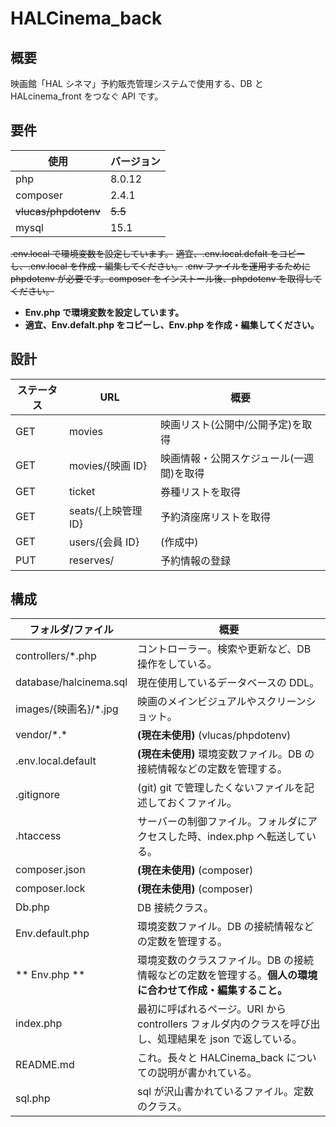 # HALCinema_back

## 概要

映画館「HAL シネマ」予約販売管理システムで使用する、DB と HALcinema_front をつなぐ API です。

## 要件

| 使用                 | バージョン |
| -------------------- | ---------- |
| php                  | 8.0.12     |
| composer             | 2.4.1      |
| ~~vlucas/phpdotenv~~ | ~~5.5~~    |
| mysql                | 15.1       |

~~.env.local で環境変数を設定しています。~~
~~適宜、.env.local.defalt をコピーし、.env.local を作成・編集してください。~~
~~.env ファイルを運用するために phpdotenv が必要です。composer をインストール後、phpdotenv を取得してください。~~

- **Env.php で環境変数を設定しています。**
- **適宜、Env.defalt.php をコピーし、Env.php を作成・編集してください。**

## 設計

| ステータス | URL                 | 概要                                     |
| ---------- | ------------------- | ---------------------------------------- |
| GET        | movies              | 映画リスト(公開中/公開予定)を取得        |
| GET        | movies/{映画 ID}    | 映画情報・公開スケジュール(一週間)を取得 |
| GET        | ticket              | 券種リストを取得                         |
| GET        | seats/{上映管理 ID} | 予約済座席リストを取得                   |
| GET        | users/{会員 ID}     | (作成中)                                 |
| PUT        | reserves/           | 予約情報の登録                           |

## 構成

| フォルダ/ファイル      | 概要                                                                                                      |
| ---------------------- | --------------------------------------------------------------------------------------------------------- |
| controllers/\*.php     | コントローラー。検索や更新など、DB 操作をしている。                                                       |
| database/halcinema.sql | 現在使用しているデータベースの DDL。                                                                      |
| images/{映画名}/\*.jpg | 映画のメインビジュアルやスクリーンショット。                                                              |
| vendor/\*.\*           | **(現在未使用)** (vlucas/phpdotenv)                                                                       |
| .env.local.default     | **(現在未使用)** 環境変数ファイル。DB の接続情報などの定数を管理する。                                    |
| .gitignore             | (git) git で管理したくないファイルを記述しておくファイル。                                                |
| .htaccess              | サーバーの制御ファイル。フォルダにアクセスした時、index.php へ転送している。                              |
| composer.json          | **(現在未使用)** (composer)                                                                               |
| composer.lock          | **(現在未使用)** (composer)                                                                               |
| Db.php                 | DB 接続クラス。                                                                                           |
| Env.default.php        | 環境変数ファイル。DB の接続情報などの定数を管理する。                                                     |
| ** Env.php **          | 環境変数のクラスファイル。DB の接続情報などの定数を管理する。**個人の環境に合わせて作成・編集すること。** |
| index.php              | 最初に呼ばれるページ。URI から controllers フォルダ内のクラスを呼び出し、処理結果を json で返している。   |
| README.md              | これ。長々と HALCinema_back についての説明が書かれている。                                                |
| sql.php                | sql が沢山書かれているファイル。定数のクラス。                                                            |
